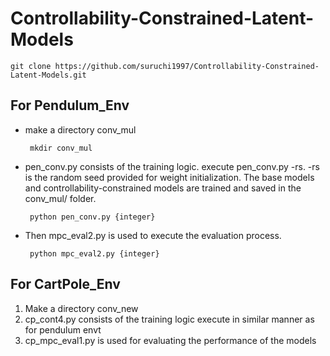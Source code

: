 # Controllability-Constrained-Latent-Models
```
git clone https://github.com/suruchi1997/Controllability-Constrained-Latent-Models.git
```
## For Pendulum_Env
 * make a directory conv_mul
   ```
    mkdir conv_mul
   ```  
 * pen_conv.py consists of the training logic. execute pen_conv.py -rs. -rs is the random seed provided for weight initialization. The  base models and controllability-constrained models are trained and saved in the conv_mul/ folder.
   ```
    python pen_conv.py {integer}
   ```  
 * Then mpc_eval2.py is used to execute the evaluation process.

   ```
    python mpc_eval2.py {integer} 
   ```
## For CartPole_Env
1) Make a directory conv_new
2) cp_cont4.py consists of the training logic execute in similar manner as for pendulum envt
3) cp_mpc_eval1.py is used for evaluating the performance of the models
